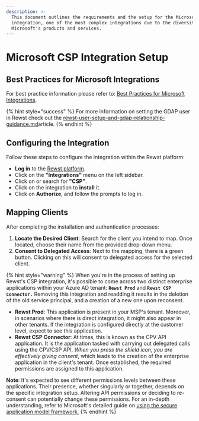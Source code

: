 ```yaml
---
description: >-
  This document outlines the requirements and the setup for the Microsoft CSP
  integration, one of the most complex integrations due to the diversity of
  Microsoft's products and services.
---
```


# Microsoft CSP Integration Setup

## **Best Practices for Microsoft Integrations**

For best practice information please refer to: [Best Practices for Microsoft Integrations](https://docs.rewst.help/documentation/integrations/cloud/authorization-best-practices).

{% hint style="success" %}
For more information on setting the GDAP user in Rewst check out the [rewst-user-setup-and-gdap-relationship-guidance.md](rewst-user-setup-and-gdap-relationship-guidance.md "mention")article.&#x20;
{% endhint %}

## **Configuring the Integration**

Follow these steps to configure the integration within the Rewst platform:

* **Log in** to the [Rewst platform](https://app.rewst.io).
* Click on the **"Integrations"** menu on the left sidebar.
* Click on or search for **"CSP"**.
* Click on the integration to **install** it.
* Click on **Authorize**, and follow the prompts to log in.

## **Mapping Clients**

After completing the installation and authentication processes:

1. **Locate the Desired Client**: Search for the client you intend to map. Once located, choose their name from the provided drop-down menu.
2. **Consent to Delegated Access**: Next to the mapping, there is a green button. Clicking on this will consent to delegated access for the selected client.

{% hint style="warning" %}
When you're in the process of setting up Rewst's CSP integration, it's possible to come across two distinct enterprise applications within your Azure AD tenant: **`Rewst Prod`** and **`Rewst CSP Connector.`** Removing this integration and readding it results in the deletion of the old service principal, and a creation of a new one upon reconsent.

* **Rewst Prod**: This application is present in your MSP's tenant. Moreover, in scenarios where there is direct integration, it might also appear in other tenants. If the integration is configured directly at the customer level, expect to see this application.
* **Rewst CSP Connector**: At times, this is known as the CPV API application. It is the application tasked with carrying out delegated calls using the CPV/CSP API. _When you press the shield icon, you are effectively giving consent_, which leads to the creation of the enterprise application in the client's tenant. Once established, the required permissions are assigned to this application.

**Note**: It's expected to see different permissions levels between these applications. Their presence, whether singularly or together, depends on the specific integration setup. Altering API permissions or deciding to re-consent can potentially change these permissions. For an in-depth understanding, refer to Microsoft's detailed guide on [using the secure application model framework.](https://learn.microsoft.com/en-us/partner-center/developer/secure-app-model-framework)
{% endhint %}
